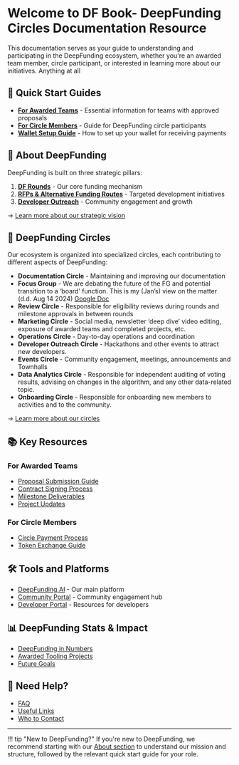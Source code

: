# __Welcome to DF Book- DeepFunding Circles Documentation Resource__

This documentation serves as your guide to understanding and participating in the DeepFunding ecosystem, whether you're an awarded team member, circle participant, or interested in learning more about our initiatives. Anything at all

## __🎯 Quick Start Guides__

- [**For Awarded Teams**](awarded_teams/who_to_contact.md) - Essential information for teams with approved proposals
- [**For Circle Members**](all_circles/circle_payments/circle_members_payments.md) - Guide for DeepFunding circle participants
- [**Wallet Setup Guide**](all_circles/wallet_creation/index.md) - How to set up your wallet for receiving payments

## __🌟 About DeepFunding__

DeepFunding is built on three strategic pillars:

1. [**DF Rounds**](about/pillars/pillar-1.md) - Our core funding mechanism
2. [**RFPs & Alternative Funding Routes**](about/pillars/pillar-2.md) - Targeted development initiatives
3. [**Developer Outreach**](about/pillars/pillar-3.md) - Community engagement and growth

→ [Learn more about our strategic vision](about/index.md)

## __🔄 DeepFunding Circles__

Our ecosystem is organized into specialized circles, each contributing to different aspects of DeepFunding:

- **Documentation Circle** - Maintaining and improving our documentation
- **Focus Group** - We are debating the future of the FG and potential transition to a ‘board’ function. This is my (Jan’s) view on the matter (d.d. Aug 14 2024) [Google Doc](https://docs.google.com/document/d/1nrLeYg12BRc_t1QLf3b7xufJ4qfV17cNopm7ehMD_U/edit?usp=sharing)
- **Review Circle** - Responsible for eligibility reviews during rounds and milestone approvals in between rounds
- **Marketing Circle** - Social media, newsletter ‘deep dive’ video editing, exposure of awarded teams and completed projects, etc.
- **Operations Circle** - Day-to-day operations and coordination
- **Developer Outreach Circle** - Hackathons and other events to attract new developers.
- **Events Circle** - Community engagement, meetings, announcements and Townhalls
- **Data Analytics Circle** - Responsible for independent auditing of voting results, advising on changes in the algorithm, and any other data-related topic.
- **Onboarding Circle** - Responsible for onboarding new members to activities and to the community.

→ [Learn more about our circles](about/operations/circles.md)

## __📚 Key Resources__

### For Awarded Teams
- [Proposal Submission Guide](awarded_teams/proposal_submission.md)
- [Contract Signing Process](awarded_teams/contract_signing/index.md)
- [Milestone Deliverables](awarded_teams/milestone_deliverables/index.md)
- [Project Updates](awarded_teams/updating_your_projects_info/index.md)

### For Circle Members
- [Circle Payment Process](all_circles/circle_payments/index.md)
- [Token Exchange Guide](all_circles/how_to_exchange_your_tokens/index.md)

## __🛠️ Tools and Platforms__

- [DeepFunding.AI](about/main-tools-and-environments/deepfunding.md) - Our main platform
- [Community Portal](about/main-tools-and-environments/subsites_and_aggregate.md) - Community engagement hub
- [Developer Portal](about/main-tools-and-environments/developers.md) - Resources for developers

## __📊 DeepFunding Stats & Impact__

- [DeepFunding in Numbers](about/deepfunding-in-numbers.md)
- [Awarded Tooling Projects](about/awarded-tooling-projects-in-df.md)
- [Future Goals](about/short-to-midterm-goals.md)

## __🤝 Need Help?__

- [FAQ](awarded_teams/faq.md)
- [Useful Links](useful_links.md)
- [Who to Contact](awarded_teams/who_to_contact.md)

---

!!! tip "New to DeepFunding?"
    If you're new to DeepFunding, we recommend starting with our [About section](about/index.md) to understand our mission and structure, followed by the relevant quick start guide for your role.
